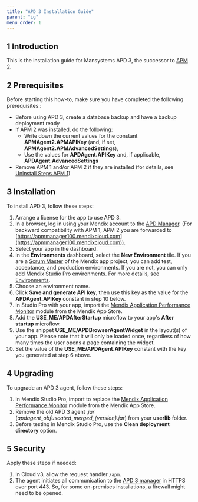 ```yaml
---
title: "APD 3 Installation Guide"
parent: "ig"
menu_order: 1
---
```


## 1 Introduction

This is the installation guide for Mansystems APD 3, the successor to [APM 2](ig-two).

## 2 Prerequisites

Before starting this how-to, make sure you have completed the following prerequisites::

* Before using APD 3, create a database backup and have a backup deployment ready
* If APM 2 was installed, do the following: 
	* Write down the current values for the constant **APMAgent2.APMAPIKey** (and, if set, **APMAgent2.APMAdvancedSettings**),
	* Use the values for **APDAgent.APIKey** and, if applicable, **APDAgent.AdvancedSettings**
* Remove APM 1 and/or APM 2 if they are installed (for details, see [Uninstall Steps APM 1](ig-one-uninstall-steps))

## 3 Installation

To install APD 3, follow these steps:

1. Arrange a license for the app to use APD 3.
2. In a browser, log in using your Mendix account to the [APD Manager](https://apd.mendix.com/). (For backward compatibility with APM 1, APM 2 you are forwarded to [https://apmmanager100.mendixcloud.com](https://apmmanager100.mendixcloud.com)).
3. Select your app in the dashboard.
4. In the **Environments** dashboard, select the **New Environment** tile. If you are a [Scrum Master](/developerportal/company-app-roles/manage-roles) of the Mendix app project, you can add test, acceptance, and production environments. If you are not, you can only add Mendix Studio Pro environments. For more details, see [Environments](rg-three-environments).
5. Choose an environment name.
6. Click **Save and generate API key**, then use this key as the value for the **APDAgent.APIKey** constant in step 10 below.
7. In Studio Pro with your app, import the [Mendix Application Performance Monitor](https://appstore.home.mendix.com/link/app/6127/) module from the Mendix App Store.
8. Add the **USE_ME/APDAfterStartup** microflow to your app's **After startup** microflow.
9. Use the snippet **USE_ME/APDBrowserAgentWidget** in the layout(s) of your app. Please note that it will only be loaded once, regardless of how many times the user opens a page containing the widget.
10. Set the value of the **USE_ME/APDAgent.APIKey** constant with the key you generated at step 6 above.

## 4 Upgrading

To upgrade an APD 3 agent, follow these steps:

1. In Mendix Studio Pro, import to replace the [Mendix Application Performance Monitor](https://appstore.home.mendix.com/link/app/6127/) module from the Mendix App Store.
2. Remove the old APD 3 agent *.jar* (*apdagent_obfuscated_merged_{version}.jar*) from your **userlib** folder.
3. Before testing in Mendix Studio Pro, use the **Clean deployment directory** option.

## 5 Security

Apply these steps if needed:

1. In Cloud v3, allow the request handler `/apm`.
2. The agent initiates all communication to the [APD 3 manager](https://apmmanager100.mendixcloud.com) in HTTPS over port 443. So, for some on-premises installations, a firewall might need to be opened.
